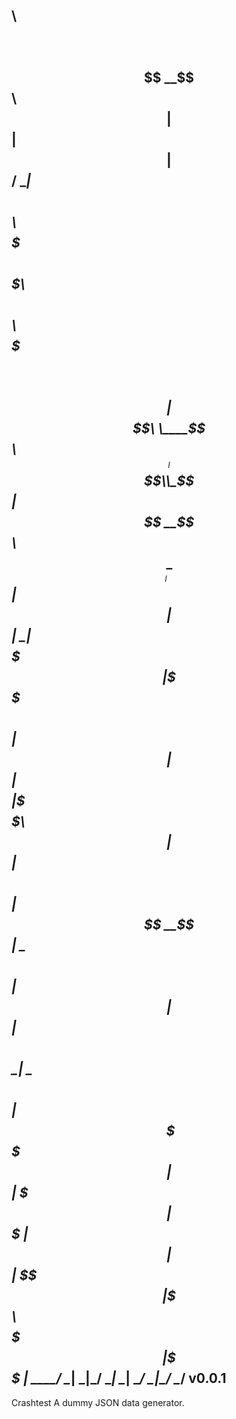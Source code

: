 $$$$$$\                               $$\        $$\                           $$\
$$  __$$\                              $$ |       $$ |                          $$ |
$$ /  \__| $$$$$$\  $$$$$$\   $$$$$$$\ $$$$$$$\ $$$$$$\    $$$$$$\   $$$$$$$\ $$$$$$\
$$ |      $$  __$$\ \____$$\ $$  _____|$$  __$$\\_$$  _|  $$  __$$\ $$  _____|\_$$  _|
$$ |      $$ |  \__|$$$$$$$ |\$$$$$$\  $$ |  $$ | $$ |    $$$$$$$$ |\$$$$$$\    $$ |
$$ |  $$\ $$ |     $$  __$$ | \____$$\ $$ |  $$ | $$ |$$\ $$   ____| \____$$\   $$ |$$\
\$$$$$$  |$$ |     \$$$$$$$ |$$$$$$$  |$$ |  $$ | \$$$$  |\$$$$$$$\ $$$$$$$  |  \$$$$  |
 \______/ \__|      \_______|\_______/ \__|  \__|  \____/  \_______|\_______/    \____/ v0.0.1
----------------------------------------------------------------------------------------

Crashtest
A dummy JSON data generator.


